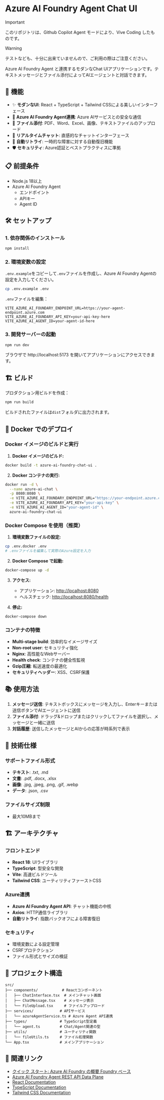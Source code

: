 # Azure AI Foundry Agent Chat UI
> [!IMPORTANT]
> このリポジトリは、Github Copilot Agent モードにより、Vive Coding したものです。

> [!Warning]
> テストなども、十分に出来ていませんので、ご利用の際はご注意ください。

Azure AI Foundry Agent と連携するモダンなChat UIアプリケーションです。テキストメッセージとファイル添付によってAIエージェントと対話できます。

## 🚀 機能

- ✨ **モダンなUI**: React + TypeScript + Tailwind CSSによる美しいインターフェース
- 🤖 **Azure AI Foundry Agent連携**: Azure AIサービスとの安全な通信
- 📎 **ファイル添付**: PDF、Word、Excel、画像、テキストファイルのアップロード
- 💬 **リアルタイムチャット**: 直感的なチャットインターフェース
- 🔄 **自動リトライ**: 一時的な障害に対する自動復旧機能
- 🛡️ **セキュリティ**: Azure認証とベストプラクティスに準拠

## 📋 前提条件

- Node.js 18以上
- Azure AI Foundry Agent
  - エンドポイント
  - APIキー
  - Agent ID

## 🛠️ セットアップ

### 1. 依存関係のインストール

```bash
npm install
```

### 2. 環境変数の設定

`.env.example`をコピーして`.env`ファイルを作成し、Azure AI Foundry Agentの設定を入力してください。

```bash
cp .env.example .env
```

`.env`ファイルを編集：

```env
VITE_AZURE_AI_FOUNDARY_ENDPOINT_URL=https://your-agent-endpoint.azure.com
VITE_AZURE_AI_FOUNDARY_API_KEY=your-api-key-here
VITE_AZURE_AI_AGENT_ID=your-agent-id-here
```

### 3. 開発サーバーの起動

```bash
npm run dev
```

ブラウザで http://localhost:5173 を開いてアプリケーションにアクセスできます。

## 🏗️ ビルド

プロダクション用ビルドを作成：

```bash
npm run build
```

ビルドされたファイルは`dist`フォルダに出力されます。

## 🐳 Docker でのデプロイ

### Docker イメージのビルドと実行

1. **Docker イメージのビルド:**

```bash
docker build -t azure-ai-foundry-chat-ui .
```

2. **Docker コンテナの実行:**

```bash
docker run -d \
  --name azure-ai-chat \
  -p 8080:8080 \
  -e VITE_AZURE_AI_FOUNDARY_ENDPOINT_URL="https://your-endpoint.azure.com" \
  -e VITE_AZURE_AI_FOUNDARY_API_KEY="your-api-key" \
  -e VITE_AZURE_AI_AGENT_ID="your-agent-id" \
  azure-ai-foundry-chat-ui
```

### Docker Compose を使用（推奨）

1. **環境変数ファイルの設定:**

```bash
cp .env.docker .env
# .envファイルを編集して実際のAzure設定を入力
```

2. **Docker Compose で起動:**

```bash
docker-compose up -d
```

3. **アクセス:**
   - アプリケーション: <http://localhost:8080>
   - ヘルスチェック: <http://localhost:8080/health>

4. **停止:**

```bash
docker-compose down
```

### コンテナの特徴

- **Multi-stage build**: 効率的なイメージサイズ
- **Non-root user**: セキュリティ強化
- **Nginx**: 高性能なWebサーバー
- **Health check**: コンテナの健全性監視
- **Gzip圧縮**: 転送速度の最適化
- **セキュリティヘッダー**: XSS、CSRF保護

## 📚 使用方法

1. **メッセージ送信**: テキストボックスにメッセージを入力し、Enterキーまたは送信ボタンでAIエージェントに送信
2. **ファイル添付**: ドラッグ&ドロップまたはクリックしてファイルを選択し、メッセージと一緒に送信
3. **対話履歴**: 送信したメッセージとAIからの応答が時系列で表示

## 🔧 技術仕様

### サポートファイル形式
- **テキスト**: .txt, .md
- **文書**: .pdf, .docx, .xlsx
- **画像**: .jpg, .jpeg, .png, .gif, .webp
- **データ**: .json, .csv

### ファイルサイズ制限
- 最大10MBまで

## 🏗️ アーキテクチャ

### フロントエンド
- **React 18**: UIライブラリ
- **TypeScript**: 型安全な開発
- **Vite**: 高速ビルドツール
- **Tailwind CSS**: ユーティリティファーストCSS

### Azure連携
- **Azure AI Foundry Agent API**: チャット機能の中核
- **Axios**: HTTP通信ライブラリ
- **自動リトライ**: 指数バックオフによる障害復旧

### セキュリティ
- 環境変数による設定管理
- CSRFプロテクション
- ファイル形式とサイズの検証

## 📁 プロジェクト構造

```
src/
├── components/           # Reactコンポーネント
│   ├── ChatInterface.tsx  # メインチャット画面
│   ├── ChatMessage.tsx    # メッセージ表示
│   └── FileUpload.tsx     # ファイルアップロード
├── services/            # APIサービス
│   └── azureAgentService.ts # Azure Agent API連携
├── types/               # TypeScript型定義
│   └── agent.ts         # Chat/Agent関連の型
├── utils/               # ユーティリティ関数
│   └── fileUtils.ts     # ファイル処理関数
└── App.tsx              # メインアプリケーション
```

## 🔗 関連リンク
- [クイック スタート: Azure AI Foundry の概要 Foundry ベース](https://learn.microsoft.com/ja-jp/azure/ai-foundry/quickstarts/get-started-code?tabs=azure-ai-foundry&pivots=fdp-project)
- [Azure AI Foundry Agent REST API Data Plane](https://learn.microsoft.com/en-us/rest/api/aifoundry/aiagents/operation-groups?view=rest-aifoundry-aiagents-v1)
- [React Documentation](https://react.dev/)
- [TypeScript Documentation](https://www.typescriptlang.org/)
- [Tailwind CSS Documentation](https://tailwindcss.com/)
